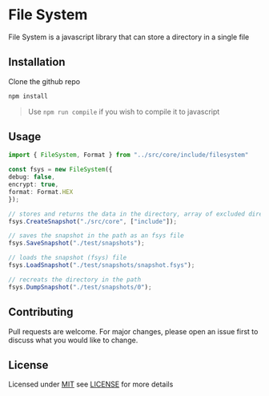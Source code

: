 # File System

File System is a javascript library that can store a directory in a single file
## Installation

Clone the github repo
```bash
npm install 
```
> Use `npm run compile` if you wish to compile it to javascript


## Usage

```typescript
import { FileSystem, Format } from "../src/core/include/filesystem"

const fsys = new FileSystem({
debug: false,
encrypt: true,
format: Format.HEX
});

// stores and returns the data in the directory, array of excluded directories
fsys.CreateSnapshot("./src/core", ["include"]); 

// saves the snapshot in the path as an fsys file
fsys.SaveSnapshot("./test/snapshots");

// loads the snapshot (fsys) file
fsys.LoadSnapshot("./test/snapshots/snapshot.fsys");

// recreats the directory in the path
fsys.DumpSnapshot("./test/snapshots/0");
```

## Contributing
Pull requests are welcome. For major changes, please open an issue first to discuss what you would like to change.


## License
Licensed under [MIT](https://choosealicense.com/licenses/mit/) see [LICENSE](https://github.com/JosephCodemard/$$repo/blob/master/LICENSE) for more details